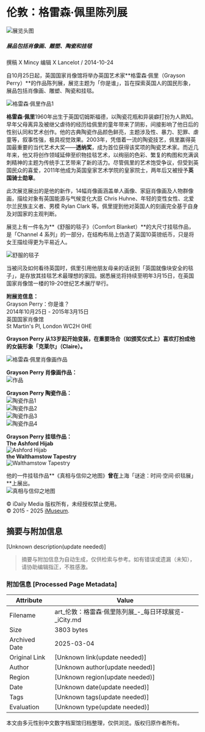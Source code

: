 # 伦敦：格雷森·佩里陈列展

![展览头图](https://icity-static.icitycdn.com/images/uploads/ap/entry/pic_head/e5z5fcn/feaec2f57a731036e5z5fcn.jpg)

##### 展品包括肖像画、雕塑、陶瓷和挂毯

撰稿 X Mincy 编辑 X Lancelot / 2014-10-24

自10月25日起，英国国家肖像馆将举办英国艺术家**格雷森·佩里（Grayson Perry）**的作品陈列展，展览主题为「你是谁」，旨在探索英国人的国民形象，展品包括肖像画、雕塑、陶瓷和挂毯。

![格雷森·佩里作品1](https://pic.yupoo.com/fotomag/E9GbPhcM/Rbq9B.jpg)

**格雷森·佩里**1960年出生于英国切姆斯福德，以陶瓷花瓶和异装癖打扮为人熟知。早年父母离异及被继父虐待的经历给佩里的童年带来了阴影，间接影响了他日后的性别认同和艺术创作。他的古典陶瓷作品颜色鲜亮，主题涉及性、暴力、犯罪、虐童等，叙事性强，极具视觉效果。2003年，凭借着一流的陶瓷技艺，佩里赢得英国最重要的当代艺术大奖——**透纳奖**，成为首位获得该奖项的陶瓷艺术家。而近几年来，他又将创作领域延伸至织物挂毯艺术，以绚丽的色彩、繁复的构图和充满讽刺精神的主题为传统手工艺带来了新的活力。尽管佩里的艺术饱受争议，但受到英国民众的喜爱，2011年他成为英国皇家艺术学院的皇家院士，两年后又被授予**英国骑士勋章**。

此次展览展出的是他的新作，14幅肖像画涵盖单人画像、家庭肖像画及人物群像画，描绘对象有英国能源与气候变化大臣 Chris Huhne、年轻的变性女性、北爱尔兰民族主义者、男模 Rylan Clark 等。佩里提到他对英国人的刻画完全基于自身及对国家的主观判断。

展览上有一件名为**《舒服的毯子》（Comfort Blanket）**的大尺寸挂毯作品，是「Channel 4 系列」的一部分，在结构布局上仿造了英国10英镑纸币，只是将女王描绘得更为平易近人。

![舒服的毯子](https://pic.yupoo.com/fotomag/E9GcSgcR/hCuge.jpg)

当被问及如何看待英国时，佩里引用他朋友母亲的话说到「英国就像块安全的毯子」，是存放其挂毯艺术最理想的家园。据悉展览将持续至明年3月15日，在英国国家肖像馆一楼的19-20世纪艺术展厅举行。

**附展览信息：**  
Grayson Perry：你是谁？  
2014年10月25日 - 2015年3月15日  
英国国家肖像馆  
St Martin's Pl, London WC2H 0HE

**Grayson Perry 从13岁起开始变装，在重要场合（如颁奖仪式上）喜欢打扮成他的女装形象「克莱尔」（Claire）。**

![格雷森·佩里肖像画作品](https://pic.yupoo.com/fotomag/E9GcP8EY/la4zC.jpg)

**Grayson Perry 肖像画作品：**  
![作品](https://pic.yupoo.com/fotomag/E9GskD23/Ev0u7.jpg)

**Grayson Perry 陶瓷作品：**  
![陶瓷作品1](https://pic.yupoo.com/fotomag/E9GcGTzn/10Pso4.jpg)  
![陶瓷作品2](https://pic.yupoo.com/fotomag/E9GcJtRB/rqa9Q.jpg)  
![陶瓷作品3](https://pic.yupoo.com/fotomag/E9GcKwQI/q4W7w.jpg)  
![陶瓷作品4](https://pic.yupoo.com/fotomag/E9GsjmzS/tYIvZ.jpg)

**Grayson Perry 挂毯作品：**  
**The Ashford Hijab**  
![Ashford Hijab](https://pic.yupoo.com/fotomag/E9GtLnL3/afXb4.jpg)  
**the Walthamstow Tapestry**  
![Walthamstow Tapestry](https://pic.yupoo.com/fotomag/E9GcNMGY/u7MHv.jpg)

他的一件挂毯作品**《真相与信仰之地图》**曾在**上海「谜途：时间·空间·织毯展」**上展出。  
![真相与信仰之地图](https://pic.yupoo.com/fotomag/E9GfgWPr/113uB8.jpg)

© iDaily Media 版权所有，未经授权禁止使用。  
© 2015 - 2025 [iMuseum](http://icity.ly/museum).
<!-- tcd_original_link https://art.icity.ly/entries/e5z5fcn -->


## 摘要与附加信息

<!-- tcd_abstract -->
[Unknown description(update needed)]
<!-- tcd_abstract_end -->

> 摘要与附加信息为自动生成，仅供检索与参考。如有错误或遗漏（未知），请协助编辑指正，不胜感激。

### 附加信息 [Processed Page Metadata]

| Attribute       | Value                                  |
|-----------------|----------------------------------------|
| Filename        | art_伦敦：格雷森·佩里陈列展_-_每日环球展览-_iCity.md                             |
| Size            | 3803 bytes                           |
| Archived Date   | 2025-03-04                             |
| Original Link   | [Unknown link(update needed)]                       |
| Author          | [Unknown author(update needed)]                               |
| Region          | [Unknown region(update needed)]                               |
| Date            | [Unknown date(update needed)]                                 |
| Tags            | [Unknown tags(update needed)]                                 |
| Evaluation            | [Unknown type(update needed)]                                 |
<!-- tcd_table_end -->

本文由多元性别中文数字档案馆归档整理，仅供浏览。版权归原作者所有。

